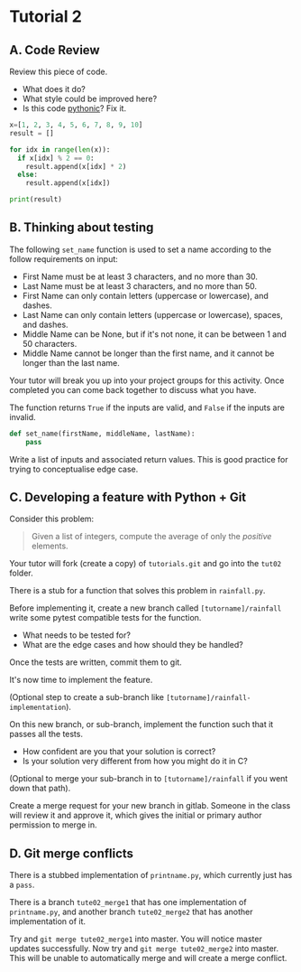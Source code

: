# Tutorial 2

## A. Code Review

Review this piece of code.
* What does it do?
* What style could be improved here?
* Is this code [pythonic](https://www.computerhope.com/jargon/p/pythonic.htm)? Fix it.

```python
x=[1, 2, 3, 4, 5, 6, 7, 8, 9, 10]
result = []

for idx in range(len(x)):
  if x[idx] % 2 == 0:
    result.append(x[idx] * 2)
  else:
    result.append(x[idx])

print(result)
```

## B. Thinking about testing

The following `set_name` function is used to set a name according to the follow requirements on input:
 * First Name must be at least 3 characters, and no more than 30.
 * Last Name must be at least 3 characters, and no more than 50.
 * First Name can only contain letters (uppercase or lowercase), and dashes.
 * Last Name can only contain letters (uppercase or lowercase), spaces, and dashes.
 * Middle Name can be None, but if it's not none, it can be between 1 and 50 characters.
 * Middle Name cannot be longer than the first name, and it cannot be longer than the last name.

Your tutor will break you up into your project groups for this activity. Once completed you can come back together to discuss what you have.

The function returns `True` if the inputs are valid, and `False` if the inputs are invalid.

```python
def set_name(firstName, middleName, lastName):
	pass
```

Write a list of inputs and associated return values. This is good practice for trying to conceptualise edge case.

## C. Developing a feature with Python + Git

Consider this problem:

 > Given a list of integers, compute the average of only the *positive* elements.

Your tutor will fork (create a copy) of `tutorials.git` and go into the `tut02` folder.

There is a stub for a function that solves this problem in `rainfall.py`.

Before implementing it, create a new branch called `[tutorname]/rainfall` write some pytest compatible tests for the function.

* What needs to be tested for?
* What are the edge cases and how should they be handled?

Once the tests are written, commit them to git.

It's now time to implement the feature.

(Optional step to create a sub-branch like `[tutorname]/rainfall-implementation`).

On this new branch, or sub-branch, implement the function such that it passes all the tests.

* How confident are you that your solution is correct?
* Is your solution very different from how you might do it in C?

(Optional to merge your sub-branch in to `[tutorname]/rainfall` if you went down that path).

Create a merge request for your new branch in gitlab. Someone in the class will review it and approve it, which gives the initial or primary author permission to merge in.

## D. Git merge conflicts

There is a stubbed implementation of `printname.py`, which currently just has a `pass`.

There is a branch `tute02_merge1` that has one implementation of `printname.py`, and another branch `tute02_merge2` that has another implementation of it.

Try and `git merge tute02_merge1` into master. You will notice master updates successfully. Now try and `git merge tute02_merge2` into master. This will be unable to automatically merge and will create a merge conflict.